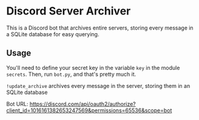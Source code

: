 # Discord Server Archiver

This is a Discord bot that archives entire servers, storing every message in a SQLite database for easy querying.

## Usage

You'll need to define your secret key in the variable `key` in the module `secrets`. Then, run `bot.py`, and that's
pretty much it.

`!update_archive` archives every message in the server, storing them in an SQLite database

Bot URL: https://discord.com/api/oauth2/authorize?client_id=1016161382653247569&permissions=65536&scope=bot
